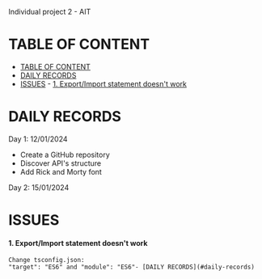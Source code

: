 Individual project 2 - AIT

# TABLE OF CONTENT
- [TABLE OF CONTENT](#table-of-content)
- [DAILY RECORDS](#daily-records)
- [ISSUES](#issues)
      - [1. Export/Import statement doesn't work](#1-exportimport-statement-doesnt-work)


# DAILY RECORDS
Day 1: 12/01/2024
- Create a GitHub repository
- Discover API's structure
- Add Rick and Morty font

Day 2: 15/01/2024

# ISSUES
#### 1. Export/Import statement doesn't work
    Change tsconfig.json:
    "target": "ES6" and "module": "ES6"- [DAILY RECORDS](#daily-records)

 

